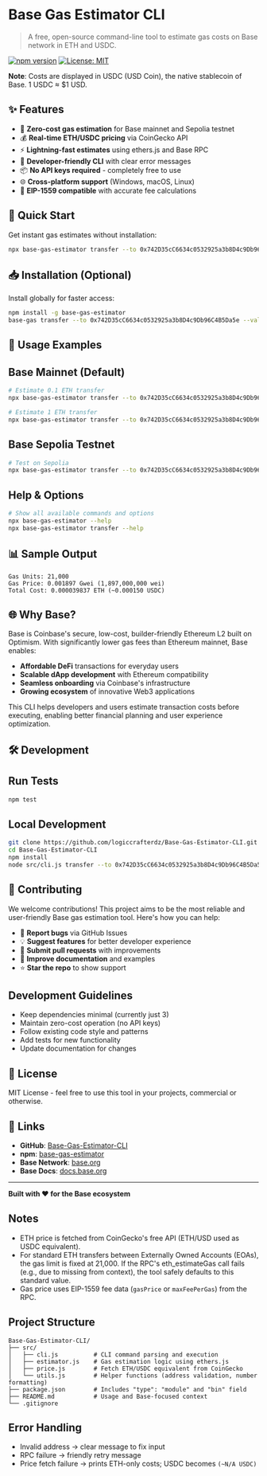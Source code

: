 # Base Gas Estimator CLI

> A free, open-source command-line tool to estimate gas costs on Base network in ETH and USDC.

[![npm version](https://img.shields.io/npm/v/base-gas-estimator?color=green)](https://www.npmjs.com/package/base-gas-estimator)
[![License: MIT](https://img.shields.io/npm/l/base-gas-estimator)](https://github.com/logiccrafterdz/Base-Gas-Estimator-CLI/blob/main/LICENSE)

**Note**: Costs are displayed in USDC (USD Coin), the native stablecoin of Base. 1 USDC ≈ $1 USD.

## ✨ Features

- 🚀 **Zero-cost gas estimation** for Base mainnet and Sepolia testnet
- 💰 **Real-time ETH/USDC pricing** via CoinGecko API
- ⚡ **Lightning-fast estimates** using ethers.js and Base RPC
- 🔧 **Developer-friendly CLI** with clear error messages
- 📦 **No API keys required** - completely free to use
- 🌐 **Cross-platform support** (Windows, macOS, Linux)
- 🎯 **EIP-1559 compatible** with accurate fee calculations

## 🚀 Quick Start

Get instant gas estimates without installation:

```bash
npx base-gas-estimator transfer --to 0x742D35cC6634c0532925a3b8D4c9Db96C4B5Da5e --value 0.1
```

## 📥 Installation (Optional)

Install globally for faster access:

```bash
npm install -g base-gas-estimator
base-gas transfer --to 0x742D35cC6634c0532925a3b8D4c9Db96C4B5Da5e --value 0.1
```

## 🧪 Usage Examples

## Base Mainnet (Default)
```bash
# Estimate 0.1 ETH transfer
npx base-gas-estimator transfer --to 0x742D35cC6634c0532925a3b8D4c9Db96C4B5Da5e --value 0.1

# Estimate 1 ETH transfer
npx base-gas-estimator transfer --to 0x742D35cC6634c0532925a3b8D4c9Db96C4B5Da5e --value 1.0
```

## Base Sepolia Testnet
```bash
# Test on Sepolia
npx base-gas-estimator transfer --to 0x742D35cC6634c0532925a3b8D4c9Db96C4B5Da5e --value 0.01 --network base-sepolia
```

## Help & Options
```bash
# Show all available commands and options
npx base-gas-estimator --help
npx base-gas-estimator transfer --help
```

## 📊 Sample Output

```
Gas Units: 21,000
Gas Price: 0.001897 Gwei (1,897,000,000 wei)
Total Cost: 0.000039837 ETH (~0.000150 USDC)
```

## 🌐 Why Base?

Base is Coinbase's secure, low-cost, builder-friendly Ethereum L2 built on Optimism. With significantly lower gas fees than Ethereum mainnet, Base enables:

- **Affordable DeFi** transactions for everyday users
- **Scalable dApp development** with Ethereum compatibility  
- **Seamless onboarding** via Coinbase's infrastructure
- **Growing ecosystem** of innovative Web3 applications

This CLI helps developers and users estimate transaction costs before executing, enabling better financial planning and user experience optimization.

## 🛠️ Development

## Run Tests
```bash
npm test
```

## Local Development
```bash
git clone https://github.com/logiccrafterdz/Base-Gas-Estimator-CLI.git
cd Base-Gas-Estimator-CLI
npm install
node src/cli.js transfer --to 0x742D35cC6634c0532925a3b8D4c9Db96C4B5Da5e --value 0.1
```

## 🤝 Contributing

We welcome contributions! This project aims to be the most reliable and user-friendly Base gas estimation tool. Here's how you can help:

- 🐛 **Report bugs** via GitHub Issues
- 💡 **Suggest features** for better developer experience
- 🔧 **Submit pull requests** with improvements
- 📖 **Improve documentation** and examples
- ⭐ **Star the repo** to show support

## Development Guidelines
- Keep dependencies minimal (currently just 3)
- Maintain zero-cost operation (no API keys)
- Follow existing code style and patterns
- Add tests for new functionality
- Update documentation for changes

## 📜 License

MIT License - feel free to use this tool in your projects, commercial or otherwise.

## 🔗 Links

- **GitHub**: [Base-Gas-Estimator-CLI](https://github.com/logiccrafterdz/Base-Gas-Estimator-CLI)
- **npm**: [base-gas-estimator](https://www.npmjs.com/package/base-gas-estimator)
- **Base Network**: [base.org](https://base.org)
- **Base Docs**: [docs.base.org](https://docs.base.org)

---

**Built with ❤️ for the Base ecosystem**

## Notes

- ETH price is fetched from CoinGecko's free API (ETH/USD used as USDC equivalent).
- For standard ETH transfers between Externally Owned Accounts (EOAs), the gas limit is fixed at 21,000. If the RPC's eth_estimateGas call fails (e.g., due to missing from context), the tool safely defaults to this standard value.
- Gas price uses EIP-1559 fee data (`gasPrice` or `maxFeePerGas`) from the RPC.

## Project Structure

```
Base-Gas-Estimator-CLI/
├── src/
│   ├── cli.js          # CLI command parsing and execution
│   ├── estimator.js    # Gas estimation logic using ethers.js
│   ├── price.js        # Fetch ETH/USDC equivalent from CoinGecko
│   └── utils.js        # Helper functions (address validation, number formatting)
├── package.json        # Includes "type": "module" and "bin" field
├── README.md           # Usage and Base-focused context
└── .gitignore
```

## Error Handling

- Invalid address → clear message to fix input
- RPC failure → friendly retry message
- Price fetch failure → prints ETH-only costs; USDC becomes `(~N/A USDC)`